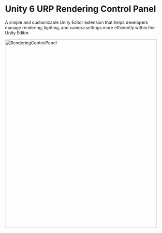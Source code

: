 <!DOCTYPE html>
<html lang="en">
<head>
  <meta charset="UTF-8">
</head>
<body>
  <h1>Unity 6 URP Rendering Control Panel</h1>
  <p>A simple and customizable Unity Editor extension that helps developers manage rendering, lighting, and camera settings more efficiently within the Unity Editor.</p>
</body>
</html>

<img width="502" height="621" alt="RenderingControlPanel" src="https://github.com/user-attachments/assets/936afdb7-d1b5-4ab7-8b26-9c45a4c24e40" />
